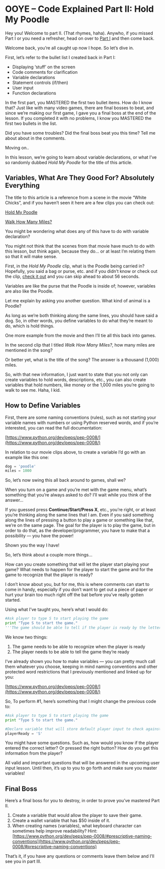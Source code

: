 # OOYE – Code Explained Part II: Hold My Poodle

Hey you! Welcome to part II. (That rhymes, haha). Anywho, if you missed Part I or you need a refresher, head on over to [Part I](https://github.com/thisislink/OutOfYourElement/blob/master/OOYE%20%E2%80%93%20Code%20Explained%20Part%20I:%20Game%20Titles%20and%20Secret%20Messages.md) and then come back.

Welcome back, you’re all caught up now I hope. So let’s dive in.

First, let’s refer to the bullet list I created back in Part I:

* Displaying ‘stuff’ on the screen
* Code comments for clarification
* Variable declarations
* Statement controls (if/then)
* User input
* Function declarations

In the first part, you MASTERED the first two bullet items. How do I know that? Just like with many video games, there are final bosses to beat, and since we’re making our first game, I gave you a final boss at the end of the lesson. If you completed it with no problems, I know you MASTERED the first two bullets in the list.

Did you have some troubles? Did the final boss beat you this time? Tell me about about in the comments.

Moving on..

In this lesson, we’re going to learn about variable declarations, or what I’ve so randomly dubbed *Hold My Poodle* for the title of this article.

## Variables, What Are They Good For? Absolutely Everything
The title to this article is a reference from a scene in the movie “White Chicks”, and if you haven’t seen it here are a few clips you can check out:

[Hold My Poodle](https://www.youtube.com/watch?v=mypmNjNyB38)

[Walk How Many Miles?](https://www.youtube.com/watch?v=lBShSkjKiNU)

You might be wondering what does any of this have to do with variable declaration?

You might not think that the scenes from that movie have much to do with this lesson, but think again, because they do… or at least I’m relating them so that it will make sense.

First, in the *Hold My Poodle* clip, what is the Poodle being carried in? Hopefully, you said a bag or purse, etc. and if you didn’t know or check out the clip, [check it out](https://www.youtube.com/watch?v=mypmNjNyB38) and you can skip ahead to about 56 seconds.

Variables are like the purse that the Poodle is inside of; however, variables are also like the Poodle. 

Let me explain by asking you another question. What kind of animal is a Poodle? 

As long as we’re both thinking along the same lines, you should have said a dog. So, in other words, you define variables to do what they’re meant to do, which is hold things.

One more example from the movie and then I’ll tie all this back into games. 

In the second clip that I titled *Walk How Many Miles?*, how many miles are mentioned in the song? 

Or better yet, what is the title of the song? The answer is a thousand (1,000) miles. 

So, with that new information, I just want to state that you not only can create variables to hold words, descriptions, etc., you can also create variables that hold numbers, like money or the 1,000 miles you’re going to walk to see me. Haha, I kid.

## How to Define Variables
First, there are some naming conventions (rules), such as not starting your variable names with numbers or using Python reserved words, and if you’re interested, you can read the full documentation:

[https://www.python.org/dev/peps/pep-0008/](https://www.python.org/dev/peps/pep-0008/)

In relation to our movie clips above, to create a variable I’d go with an example like this one:

```python
dog = 'poodle'
miles = 1000
```

So, let’s now swing this all back around to games, shall we?

When you turn on a game and you’re met with the game menu, what’s something that you’re always asked to do? I’ll wait while you think of the answer…

If you guessed press **Continue/Start/Press X**, etc., you’re right, or at least you’re thinking along the same lines that I am. Even if you said something along the lines of pressing a button to play a game or something like that, we’re on the same page. The goal for the player is to play the game, but in order to do that, as the developer/programmer, you have to make that a possibility — you have the power!

Shown you the way I have!

So, let’s think about a couple more things… 

How can you create something that will let the player start playing your game? What needs to happen for the player to start the game and for the game to recognize that the player is ready?

I don’t know about you, but for me, this is where comments can start to come in handy, especially if you don’t want to get out a piece of paper or hurt your brain too much right off the bat before you’ve really gotten started.

Using what I’ve taught you, here’s what I would do:

```python
#Ask player to type S to start playing the game
print "Type S to start the game."
'''The game should be able to tell if the player is ready by the letter S the player typed'''
```

We know two things:

1. The game needs to be able to recognize when the player is ready
2. The player needs to be able to tell the game they’re ready

I’ve already shown you how to make variables — you can pretty much call them whatever you choose, keeping in mind naming conventions and other protected word restrictions that I previously mentioned and linked up for you:

[https://www.python.org/dev/peps/pep-0008/](https://www.python.org/dev/peps/pep-0008/)

So, To perform #1, here’s something that I might change the previous code to:

```python
#Ask player to type S to start playing the game
print "Type S to start the game."

#Declare variable that will store default player input to check against
playerReady = 'S'
```

You might have some questions. Such as, how would you know if the player entered the correct letter? Or pressed the right button? How do you get this information from the player?

All valid and important questions that will be answered in the upcoming user input lesson. Until then, it’s up to you to go forth and make sure you master variables!

## Final Boss
Here’s a final boss for you to destroy, in order to prove you’ve mastered Part II.

1. Create a variable that would allow the player to save their game.
2. Create a wallet variable that has $50 inside of it.
3. When creating names (variables), what keyboard character can sometimes help improve readability? Hint: [https://www.python.org/dev/peps/pep-0008/#prescriptive-naming-conventions](https://www.python.org/dev/peps/pep-0008/#prescriptive-naming-conventions)

That’s it, if you have any questions or comments leave them below and I’ll see you in part III.
